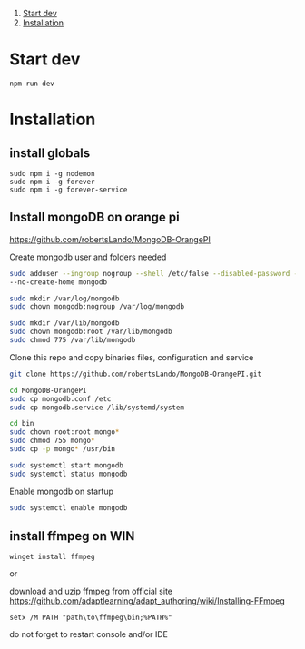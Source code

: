 1. [Start dev](#start-dev)
1. [Installation](#installation)


# Start dev 
```
npm run dev
```

# Installation

## install  globals

```
sudo npm i -g nodemon
sudo npm i -g forever
sudo npm i -g forever-service

```

## Install mongoDB on orange pi
https://github.com/robertsLando/MongoDB-OrangePI

Create mongodb user and folders needed

```bash
sudo adduser --ingroup nogroup --shell /etc/false --disabled-password --gecos "" \
--no-create-home mongodb

sudo mkdir /var/log/mongodb
sudo chown mongodb:nogroup /var/log/mongodb

sudo mkdir /var/lib/mongodb
sudo chown mongodb:root /var/lib/mongodb
sudo chmod 775 /var/lib/mongodb
```

Clone this repo and copy binaries files, configuration and service

```bash
git clone https://github.com/robertsLando/MongoDB-OrangePI.git

cd MongoDB-OrangePI
sudo cp mongodb.conf /etc
sudo cp mongodb.service /lib/systemd/system

cd bin
sudo chown root:root mongo*
sudo chmod 755 mongo*
sudo cp -p mongo* /usr/bin

sudo systemctl start mongodb
sudo systemctl status mongodb
```

Enable mongodb on startup

```bash
sudo systemctl enable mongodb

```



## install ffmpeg on WIN

```
winget install ffmpeg
```
or

download and uzip ffmpeg from official site
https://github.com/adaptlearning/adapt_authoring/wiki/Installing-FFmpeg
```
setx /M PATH "path\to\ffmpeg\bin;%PATH%"
```
do not forget to restart console and/or IDE

